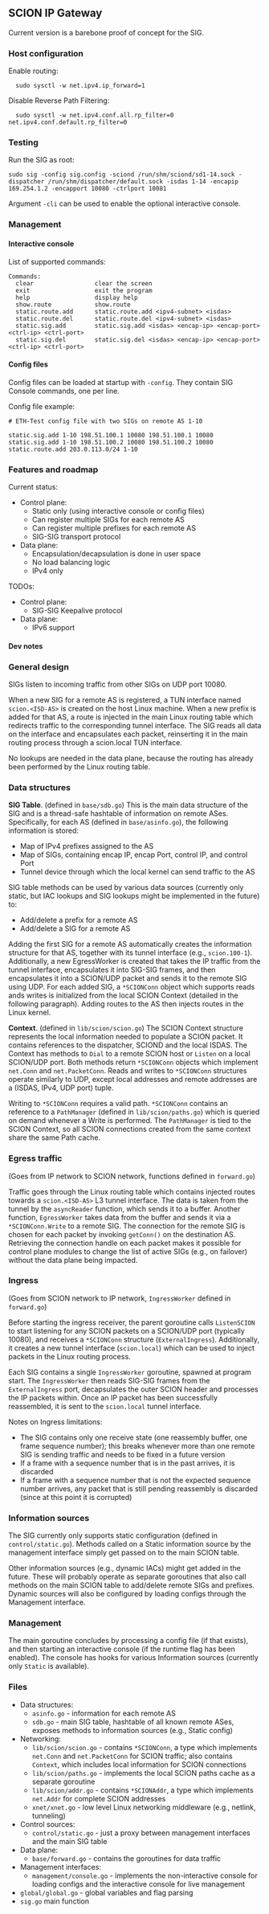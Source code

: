 ## SCION IP Gateway

Current version is a barebone proof of concept for the SIG.

### Host configuration

Enable routing:

```
  sudo sysctl -w net.ipv4.ip_forward=1
```

Disable Reverse Path Filtering:

```
  sudo sysctl -w net.ipv4.conf.all.rp_filter=0 net.ipv4.conf.default.rp_filter=0
```

### Testing

Run the SIG as root:

```
sudo sig -config sig.config -sciond /run/shm/sciond/sd1-14.sock -dispatcher /run/shm/dispatcher/default.sock -isdas 1-14 -encapip 169.254.1.2 -encapport 10080 -ctrlport 10081
```

Argument `-cli` can be used to enable the optional interactive console.

### Management

#### Interactive console

List of supported commands:
```
Commands:
  clear                 clear the screen
  exit                  exit the program
  help                  display help
  show.route            show.route
  static.route.add      static.route.add <ipv4-subnet> <isdas>
  static.route.del      static.route.del <ipv4-subnet> <isdas>
  static.sig.add        static.sig.add <isdas> <encap-ip> <encap-port> <ctrl-ip> <ctrl-port>
  static.sig.del        static.sig.del <isdas> <encap-ip> <encap-port> <ctrl-ip> <ctrl-port>
```

#### Config files
Config files can be loaded at startup with `-config`. They contain SIG Console commands, one per line.

Config file example:

```
# ETH-Test config file with two SIGs on remote AS 1-10

static.sig.add 1-10 198.51.100.1 10080 198.51.100.1 10080
static.sig.add 1-10 198.51.100.2 10080 198.51.100.2 10080
static.route.add 203.0.113.0/24 1-10
```

### Features and roadmap

Current status:
* Control plane:
  * Static only (using interactive console or config files)
  * Can register multiple SIGs for each remote AS
  * Can register multiple prefixes for each remote AS
  * SIG-SIG transport protocol
* Data plane:
  * Encapsulation/decapsulation is done in user space
  * No load balancing logic
  * IPv4 only

TODOs:
* Control plane:
  * SIG-SIG Keepalive protocol
* Data plane:
  * IPv6 support


#### Dev notes

### General design
SIGs listen to incoming traffic from other SIGs on UDP port 10080.

When a new SIG for a remote AS is registered, a TUN interface named `scion.<ISD-AS>` is created on the host Linux machine. When a new prefix is added for that AS, a route is injected in the main Linux routing table which redirects traffic to the corresponding tunnel interface. The SIG reads all data on the interface and encapsulates each packet, reinserting it in the main routing process through a scion.local TUN interface.

No lookups are needed in the data plane, because the routing has already been performed by the Linux routing table.

### Data structures
**SIG Table**. (defined in `base/sdb.go`) This is the main data structure of the SIG and is a thread-safe hashtable of information on remote ASes. Specifically, for each AS (defined in `base/asinfo.go`), the following information is stored:
  * Map of IPv4 prefixes assigned to the AS
  * Map of SIGs, containing encap IP, encap Port, control IP, and control Port
  * Tunnel device through which the local kernel can send traffic to the AS

SIG table methods can be used by various data sources (currently only static, but IAC lookups and SIG lookups might be implemented in the future) to:
  * Add/delete a prefix for a remote AS
  * Add/delete a SIG for a remote AS

Adding the first SIG for a remote AS automatically creates the information structure for that AS, together with its tunnel interface (e.g., `scion.100-1`). Additionally, a new EgressWorker is created that takes the IP traffic from the tunnel interface, encapsulates it into SIG-SIG frames, and then encapsulates it into a SCION/UDP packet and sends it to the remote SIG using UDP. For each added SIG, a `*SCIONConn` object which supports reads ands writes is initialized from the local SCION Context (detailed in the following paragraph). Adding routes to the AS then injects routes in the Linux kernel.

**Context**. (defined in `lib/scion/scion.go`) The SCION Context structure represents the local information needed to populate a SCION packet. It contains references to the dispatcher, SCIOND and the local ISDAS. The Context has methods to `Dial` to a remote SCION host or `Listen` on a local SCION/UDP port. Both methods return `*SCIONConn` objects which implement `net.Conn` and `net.PacketConn`. Reads and writes to `*SCIONConn` structures operate similarly to UDP, except local addresses and remote addresses are a (ISDAS, IPv4, UDP port) tuple.

Writing to `*SCIONConn` requires a valid path. `*SCIONConn` contains an reference to a `PathManager` (defined in `lib/scion/paths.go`) which is queried on demand whenever a Write is performed. The `PathManager` is tied to the SCION Context, so all SCION connections created from the same context share the same Path cache.

### Egress traffic
(Goes from IP network to SCION network, functions defined in `forward.go`)

Traffic goes through the Linux routing table which contains injected routes towards a `scion.<ISD-AS>` L3 tunnel interface. The data is taken from the tunnel by the `asyncReader` function, which sends it to a buffer. Another function, `EgressWorker` takes data from the buffer and sends it via a `*SCIONConn.Write` to a remote SIG. The connection for the remote SIG is chosen for each packet by invoking `getConn()` on the destination AS. Retrieving the connection handle on each packet makes it possible for control plane modules to change the list of active SIGs (e.g., on failover) without the data plane being impacted.

### Ingress
(Goes from SCION network to IP network, `IngressWorker` defined in `forward.go`)

Before starting the ingress receiver, the parent goroutine calls `ListenSCION` to start listening for any SCION packets on a SCION/UDP port (typically 10080), and receives a `*SCIONConn` structure (`ExternalIngress`). Additionally, it creates a new tunnel interface (`scion.local`) which can be used to inject packets in the Linux routing process.

Each SIG contains a single `IngressWorker` goroutine, spawned at program start. The `IngressWorker` then reads SIG-SIG frames from the `ExternalIngress` port, decapsulates the outer SCION header and processes the IP packets within. Once an IP packet has been successfully reassembled, it is sent to the `scion.local` tunnel interface.

Notes on Ingress limitations:
  * The SIG contains only one receive state (one reassembly buffer, one frame sequence number); this breaks whenever more than one remote SIG is sending traffic and needs to be fixed in a future version
  * If a frame with a sequence number that is in the past arrives, it is discarded
  * If a frame with a sequence number that is not the expected sequence number arrives, any packet that is still pending reassembly is discarded (since at this point it is corrupted)

### Information sources

The SIG currently only supports static configuration (defined in `control/static.go`). Methods called on a Static information source by the management interface simply get passed on to the main SCION table.

Other information sources (e.g., dynamic IACs) might get added in the future. These will probably operate as separate goroutines that also call methods on the main SCION table to add/delete remote SIGs and prefixes. Dynamic sources will also be configured by loading configs through the Management interface.

### Management

The main goroutine concludes by processing a config file (if that exists), and then starting an interactive console (if the runtime flag has been enabled). The console has hooks for various Information sources (currently only `Static` is available).

### Files
  * Data structures:
    * `asinfo.go` - information for each remote AS
    * `sdb.go` - main SIG table, hashtable of all known remote ASes, exposes methods to information sources (e.g., Static config)
  * Networking:
    * `lib/scion/scion.go` - contains `*SCIONConn`, a type which implements `net.Conn` and `net.PacketConn` for SCION traffic; also contains `Context`, which includes local information for SCION connections
    * `lib/scion/paths.go` - implements the local SCION paths cache as a separate goroutine
    * `lib/scion/addr.go` - contains `*SCIONAddr`, a type which implements `net.Addr` for complete SCION addresses
    * `xnet/xnet.go` - low level Linux networking middleware (e.g., netlink, tunneling)
  * Control sources:
    * `control/static.go` - just a proxy between management interfaces and the main SIG table
  * Data plane:
    *  `base/forward.go` - contains the goroutines for data traffic
  * Management interfaces:
    * `management/console.go` - implements the non-interactive console for loading configs and the interactive console for live management
  * `global/global.go` - global variables and flag parsing
  * `sig.go` main function
